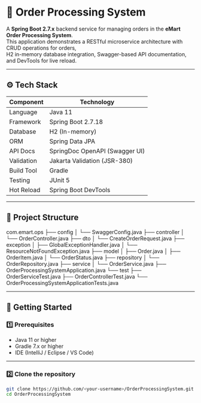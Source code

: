 # 🧾 Order Processing System

A **Spring Boot 2.7.x** backend service for managing orders in the **eMart Order Processing System**.  
This application demonstrates a RESTful microservice architecture with CRUD operations for orders,  
H2 in-memory database integration, Swagger-based API documentation, and DevTools for live reload.

---

## ⚙️ Tech Stack

| Component | Technology |
|------------|-------------|
| Language | Java 11 |
| Framework | Spring Boot 2.7.18 |
| Database | H2 (In-memory) |
| ORM | Spring Data JPA |
| API Docs | SpringDoc OpenAPI (Swagger UI) |
| Validation | Jakarta Validation (JSR-380) |
| Build Tool | Gradle |
| Testing | JUnit 5 |
| Hot Reload | Spring Boot DevTools |

---

## 📁 Project Structure
com.emart.ops
├── config
│ └── SwaggerConfig.java
├── controller
│ └── OrderController.java
├── dto
│ └── CreateOrderRequest.java
├── exception
│ ├── GlobalExceptionHandler.java
│ └── ResourceNotFoundException.java
├── model
│ ├── Order.java
│ ├── OrderItem.java
│ └── OrderStatus.java
├── repository
│ └── OrderRepository.java
├── service
│ └── OrderService.java
├── OrderProcessingSystemApplication.java
└── test
├── OrderServiceTest.java
├── OrderControllerTest.java
└── OrderProcessingSystemApplicationTests.java


---

## 🚀 Getting Started

### 1️⃣ Prerequisites

- Java 11 or higher  
- Gradle 7.x or higher  
- IDE (IntelliJ / Eclipse / VS Code)

---

### 2️⃣ Clone the repository

```bash
git clone https://github.com/<your-username>/OrderProcessingSystem.git
cd OrderProcessingSystem


